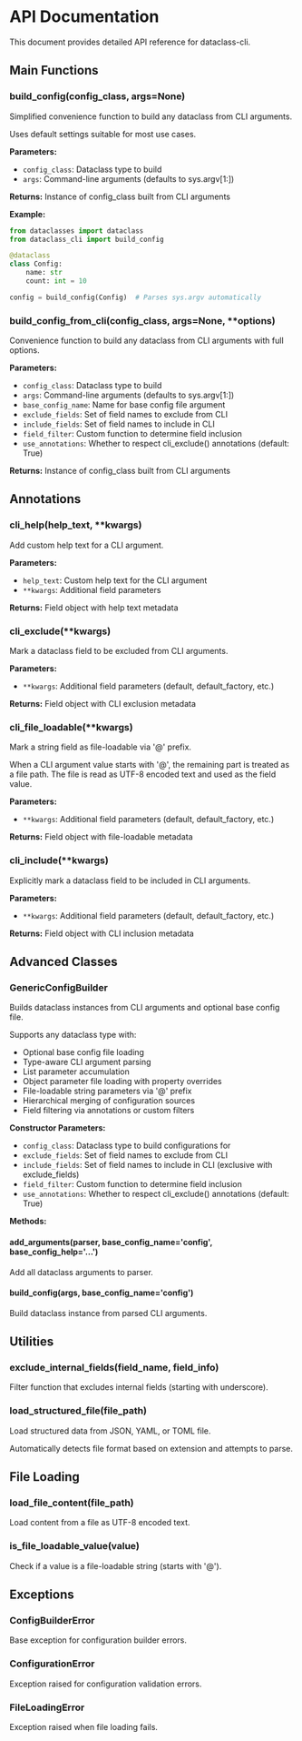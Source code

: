 # API Documentation

This document provides detailed API reference for dataclass-cli.

## Main Functions

### build_config(config_class, args=None)

Simplified convenience function to build any dataclass from CLI arguments.

Uses default settings suitable for most use cases.

**Parameters:**
- `config_class`: Dataclass type to build
- `args`: Command-line arguments (defaults to sys.argv[1:])

**Returns:** Instance of config_class built from CLI arguments

**Example:**
```python
from dataclasses import dataclass
from dataclass_cli import build_config

@dataclass
class Config:
    name: str
    count: int = 10

config = build_config(Config)  # Parses sys.argv automatically
```

### build_config_from_cli(config_class, args=None, **options)

Convenience function to build any dataclass from CLI arguments with full options.

**Parameters:**
- `config_class`: Dataclass type to build
- `args`: Command-line arguments (defaults to sys.argv[1:])
- `base_config_name`: Name for base config file argument
- `exclude_fields`: Set of field names to exclude from CLI
- `include_fields`: Set of field names to include in CLI
- `field_filter`: Custom function to determine field inclusion
- `use_annotations`: Whether to respect cli_exclude() annotations (default: True)

**Returns:** Instance of config_class built from CLI arguments

## Annotations

### cli_help(help_text, **kwargs)

Add custom help text for a CLI argument.

**Parameters:**
- `help_text`: Custom help text for the CLI argument
- `**kwargs`: Additional field parameters

**Returns:** Field object with help text metadata

### cli_exclude(**kwargs)

Mark a dataclass field to be excluded from CLI arguments.

**Parameters:**
- `**kwargs`: Additional field parameters (default, default_factory, etc.)

**Returns:** Field object with CLI exclusion metadata

### cli_file_loadable(**kwargs)

Mark a string field as file-loadable via '@' prefix.

When a CLI argument value starts with '@', the remaining part is treated as a file path.
The file is read as UTF-8 encoded text and used as the field value.

**Parameters:**
- `**kwargs`: Additional field parameters (default, default_factory, etc.)

**Returns:** Field object with file-loadable metadata

### cli_include(**kwargs)

Explicitly mark a dataclass field to be included in CLI arguments.

**Parameters:**
- `**kwargs`: Additional field parameters (default, default_factory, etc.)

**Returns:** Field object with CLI inclusion metadata

## Advanced Classes

### GenericConfigBuilder

Builds dataclass instances from CLI arguments and optional base config file.

Supports any dataclass type with:
- Optional base config file loading
- Type-aware CLI argument parsing
- List parameter accumulation
- Object parameter file loading with property overrides
- File-loadable string parameters via '@' prefix
- Hierarchical merging of configuration sources
- Field filtering via annotations or custom filters

**Constructor Parameters:**
- `config_class`: Dataclass type to build configurations for
- `exclude_fields`: Set of field names to exclude from CLI
- `include_fields`: Set of field names to include in CLI (exclusive with exclude_fields)
- `field_filter`: Custom function to determine field inclusion
- `use_annotations`: Whether to respect cli_exclude() annotations (default: True)

**Methods:**

#### add_arguments(parser, base_config_name='config', base_config_help='...')

Add all dataclass arguments to parser.

#### build_config(args, base_config_name='config')

Build dataclass instance from parsed CLI arguments.

## Utilities

### exclude_internal_fields(field_name, field_info)

Filter function that excludes internal fields (starting with underscore).

### load_structured_file(file_path)

Load structured data from JSON, YAML, or TOML file.

Automatically detects file format based on extension and attempts to parse.

## File Loading

### load_file_content(file_path)

Load content from a file as UTF-8 encoded text.

### is_file_loadable_value(value)

Check if a value is a file-loadable string (starts with '@').

## Exceptions

### ConfigBuilderError

Base exception for configuration builder errors.

### ConfigurationError

Exception raised for configuration validation errors.

### FileLoadingError

Exception raised when file loading fails.
